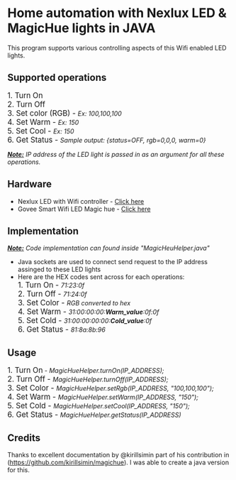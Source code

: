 # Home automation with Nexlux LED & MagicHue lights in JAVA
This program supports various controlling aspects of this Wifi enabled LED lights.

## Supported operations
<big>1. Turn On </big>
<br><big>2. Turn Off</big>
<br><big>3. Set color (RGB) - </big><i>Ex: 100,100,100</i>
<br><big>4. Set Warm - </big><i>Ex: 150</i>
<br><big>5. Set Cool - </big><i>Ex: 150</i>
<br><big>6. Get Status - </big><i>Sample output: {status=OFF, rgb=0,0,0, warm=0}</i>

<i><b><u>Note:</u></b> IP address of the LED light is passed in as an argument for all these operations. </i>

## Hardware
* Nexlux LED with Wifi controller - <a href="https://www.amazon.com/gp/product/B0722VLVRR/ref=ppx_yo_dt_b_asin_title_o07_s00?ie=UTF8&psc=1">Click here</a>
* Govee Smart Wifi LED Magic hue - <a href="https://www.amazon.com/Govee-Brighter-Million-Controlled-Kitchen/dp/B07N1CMGQQ/ref=sr_1_1?dchild=1&keywords=magic+hue+led&qid=1597272104&s=home-garden&sr=1-1"> Click here </a>

## Implementation
<i><u><b>Note:</b></u> Code implementation can found inside "MagicHeuHelper.java"</i>
* Java sockets are used to connect send request to the IP address assinged to these LED lights
* Here are the HEX codes sent across for each operations:
<br><big>1. Turn On - </big><i>71:23:0f</i>
<br><big>2. Turn Off - </big><i>71:24:0f</i>
<br><big>3. Set Color - </big><i> RGB converted to hex </i>
<br><big>4. Set Warm - </big><i> 31:00:00:00:<b>Warm_value</b>:0f:0f </i>
<br><big>5. Set Cold - </big><i> 31:00:00:00:00:<b>Cold_value</b>:0f </i>
<br><big>6. Get Status - </big><i> 81:8a:8b:96</i>


## Usage
<big>1. Turn On</big> - <i>MagicHueHelper.turnOn(IP_ADDRESS);</i>
<br><big>2. Turn Off - </big><i>MagicHueHelper.turnOff(IP_ADDRESS);</i>
<br><big>3. Set Color - </big><i>MagicHueHelper.setRgb(IP_ADDRESS, "100,100,100");</i>
<br><big>4. Set Warm - </big><i>MagicHueHelper.setWarm(IP_ADDRESS, "150");</i>
<br><big>5. Set Cold - </big><i>MagicHueHelper.setCool(IP_ADDRESS, "150");</i>
<br><big>6. Get Status - </big><i>MagicHueHelper.getStatus(IP_ADDRESS)</i>

## Credits
Thanks to excellent documentation by @kirillsimin part of his contribution in (https://github.com/kirillsimin/magichue). I was able to create a java version for this.
